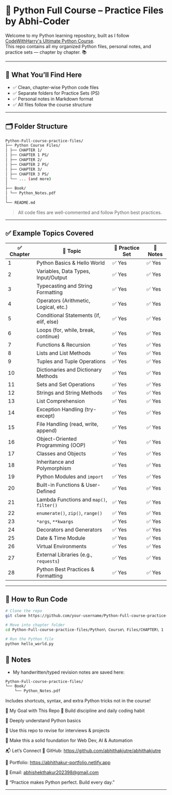 # 🐍 Python Full Course – Practice Files by Abhi-Coder

Welcome to my Python learning repository, built as I follow [CodeWithHarry's Ultimate Python Course](https://github.com/CodeWithHarry/The-Ultimate-Python-Course).  
This repo contains all my organized Python files, personal notes, and practice sets — chapter by chapter. 📚

---

## 🧠 What You’ll Find Here

- ✅ Clean, chapter-wise Python code files
- ✅ Separate folders for Practice Sets (PS)
- ✅ Personal notes in Markdown format
- ✅ All files follow the course structure

---

## 🗂️ Folder Structure
```bash
Python-Full-course-practice-files/
├── Python Course Files/
│ ├── CHAPTER 1/
│ ├── CHAPTER 1 PS/
│ ├── CHAPTER 2/
│ ├── CHAPTER 2 PS/
│ ├── CHAPTER 3/
│ ├── CHAPTER 3 PS/
│ └── ... (and more)
│
├── Book/
│ └── Python_Notes.pdf
│
└── README.md
 ```


> All code files are well-commented and follow Python best practices.

---

## ✅ Example Topics Covered

| ✅ Chapter | 📘 Topic                               | 🧪 Practice Set | 📖 Notes |
|-----------|----------------------------------------|----------------|----------|
| 1         | Python Basics & Hello World            | ✅ Yes         | ✅ Yes   |
| 2         | Variables, Data Types, Input/Output     | ✅ Yes         | ✅ Yes   |
| 3         | Typecasting and String Formatting      | ✅ Yes         | ✅ Yes   |
| 4         | Operators (Arithmetic, Logical, etc.)  | ✅ Yes         | ✅ Yes   |
| 5         | Conditional Statements (if, elif, else)| ✅ Yes         | ✅ Yes   |
| 6         | Loops (for, while, break, continue)    | ✅ Yes         | ✅ Yes   |
| 7         | Functions & Recursion                  | ✅ Yes         | ✅ Yes   |
| 8         | Lists and List Methods                 | ✅ Yes         | ✅ Yes   |
| 9         | Tuples and Tuple Operations            | ✅ Yes         | ✅ Yes   |
| 10        | Dictionaries and Dictionary Methods    | ✅ Yes         | ✅ Yes   |
| 11        | Sets and Set Operations                | ✅ Yes         | ✅ Yes   |
| 12        | Strings and String Methods             | ✅ Yes         | ✅ Yes   |
| 13        | List Comprehension                     | ✅ Yes         | ✅ Yes   |
| 14        | Exception Handling (try-except)        | ✅ Yes         | ✅ Yes   |
| 15        | File Handling (read, write, append)    | ✅ Yes         | ✅ Yes   |
| 16        | Object-Oriented Programming (OOP)      | ✅ Yes         | ✅ Yes   |
| 17        | Classes and Objects                    | ✅ Yes         | ✅ Yes   |
| 18        | Inheritance and Polymorphism           | ✅ Yes         | ✅ Yes   |
| 19        | Python Modules and `import`            | ✅ Yes         | ✅ Yes   |
| 20        | Built-in Functions & User-Defined      | ✅ Yes         | ✅ Yes   |
| 21        | Lambda Functions and `map()`, `filter()`| ✅ Yes        | ✅ Yes   |
| 22        | `enumerate()`, `zip()`, `range()`      | ✅ Yes         | ✅ Yes   |
| 23        | `*args`, `**kwargs`                    | ✅ Yes         | ✅ Yes   |
| 24        | Decorators and Generators              | ✅ Yes         | ✅ Yes   |
| 25        | Date & Time Module                     | ✅ Yes         | ✅ Yes   |
| 26        | Virtual Environments                   | ✅ Yes         | ✅ Yes   |
| 27        | External Libraries (e.g., `requests`)  | ✅ Yes         | ✅ Yes   |
| 28        | Python Best Practices & Formatting     | ✅ Yes         | ✅ Yes   |


---

## 🚀 How to Run Code

```bash
# Clone the repo
git clone https://github.com/your-username/Python-Full-course-practice-files.git

# Move into chapter folder
cd Python-Full-course-practice-files/Python\ Course\ Files/CHAPTER\ 1

# Run the Python file
python hello_world.py

```
## 🧾 Notes
- My handwritten/typed revision notes are saved here:
```bash
Python-Full-course-practice-files/
└── Book/
    └── Python_Notes.pdf
```
Includes shortcuts, syntax, and extra Python tricks not in the course!

📌 My Goal with This Repo
📘 Build discipline and daily coding habit

🧠 Deeply understand Python basics

🎯 Use this repo to revise for interviews & projects

🚀 Make this a solid foundation for Web Dev, AI & Automation

📬 Let’s Connect
🔗 GitHub: https://github.com/abhithakjutre/abhithakjutre

🧠 Portfolio: https://abhithakur-portfolio.netlify.app

💌 Email: abhishekthakur202398@gmail.com

🧠 “Practice makes Python perfect. Build every day.”


---

